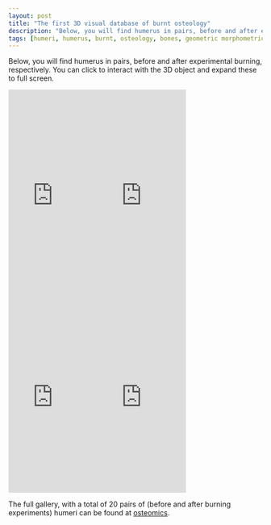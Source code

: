 ```yaml
---
layout: post
title: "The first 3D visual database of burnt osteology"
description: "Below, you will find humerus in pairs, before and after experimental burning, respectively. Click to interact with the 3D object."
tags: [humeri, humerus, burnt, osteology, bones, geometric morphometric, 3D models]
---
```


Below, you will find humerus in pairs, before and after experimental burning, respectively. You can click to interact with the 3D object and expand these to full screen.

<iframe src="https://sketchfab.com/models/3ab7679855e94b3ab93aaa854c36d7cd/embed" width="35%" height="400" frameborder="0" allowfullscreen="allowfullscreen"></iframe><iframe src="https://sketchfab.com/models/8252cb4bfd7547d0acffa782cf58fb97/embed" width="35%" height="400" frameborder="0" allowfullscreen="allowfullscreen"></iframe>


<iframe src="https://sketchfab.com/models/1ad6e519842b456d915fe7e48ba944a9/embed" width="35%" height="400" frameborder="0" allowfullscreen="allowfullscreen"></iframe><iframe src="https://sketchfab.com/models/bfc65c33d6194f7194381b07404363b4/embed" width="35%" height="400" frameborder="0" allowfullscreen="allowfullscreen"></iframe>

The full gallery, with a total of 20 pairs of (before and after burning experiments) humeri can be found at [osteomics](http://osteomics.com/3d-hot-humeri).